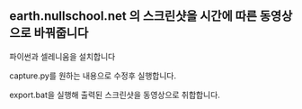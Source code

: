 ## earth.nullschool.net 의 스크린샷을 시간에 따른 동영상으로 바꿔줍니다

파이썬과 셀레니움을 설치합니다

capture.py를 원하는 내용으로 수정후 실행합니다.

export.bat을 실행해 출력된 스크린샷을 동영상으로 취합합니다.
